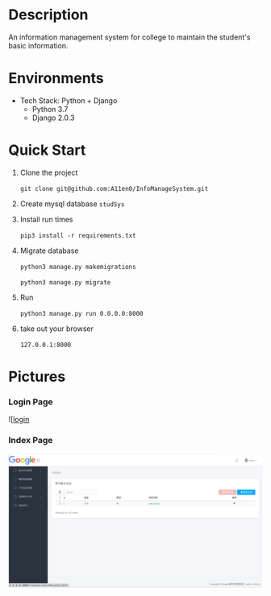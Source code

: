 # Description
An information management system for college to maintain the student's basic information.

# Environments
- Tech Stack: Python + Django
  - Python 3.7
  - Django 2.0.3

# Quick Start
1. Clone the project

   `git clone git@github.com:A11en0/InfoManageSystem.git`
   
1. Create mysql database `studSys`
   
2. Install run times

   `pip3 install -r requirements.txt`
   
3. Migrate database

   `python3 manage.py makemigrations`

   `python3 manage.py migrate`
   
4. Run

   `python3 manage.py run 0.0.0.0:8000`
   
5. take out your browser

   `127.0.0.1:8000`
   
# Pictures
### Login Page
![[login](static/login.png)

### Index Page
![index](static/index.png)


